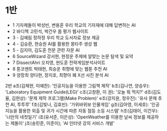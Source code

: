# 1반
- 1	기자제돌이	박성빈, 변용훈	우리 학교의 기자재에 대해 답변하는 AI
- 2	바디첵	고민석, 박건우	몸 평가 웹사이트
- 3	-	김예림 정하정	우리 학교 도서자료 정보 제공
- 4	-	김승환, 현승원	AI를 활용한 몽타주 생성 웹
- 5	-	김지아, 김도훈	천문 관련 자문 AI
- 6	SourceWizard	강서현, 현정운	주제에 알맞는 논문 탐색 및 요약
- 7	DissectAhri	오치영, 현도훈	전략게임분석사이트
- 8	툰코멘트	박태현, 최승운	취향에 맞는 웹툰 추천 AI
- 9	양장최	양다현, 장지호, 최향아	폐 X선 사진 분석 AI

2반
a조(김채현, 이예찬): '인공지능을 이용한 그림책 제작'
b조(김나연, 양승우): 'Laboratory Equipment Guide(LEG)'
c조(고창환, 이 권): '오늘 뭐 먹지?'
d조(김도율, 김현상): '문제 제작 프로그램(Make Problem)'
e조(강지윤, 정우진): '유사 문제 추천 AI, 투투루'
f조(김빛나, 김효빈): '가위바위보 인물게임'
g조(김아영, 이세호): '인공지능을 활용한 외출 및 귀가 시간에 따른 자동 점등 소등 시스템'
h조(김태이, 이건우): '너만의 네컷일기'
i조(유서준, 이은상): 'OpenWeather를 이용한 날씨 정보를 제공하는 제돌이'
j조(송민준, 이준이); 'AI 인터넷 강의 서비스 개발'
